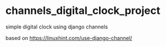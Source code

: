 # channels_digital_clock_project
simple digital clock using django channels

based on 
https://linuxhint.com/use-django-channel/
